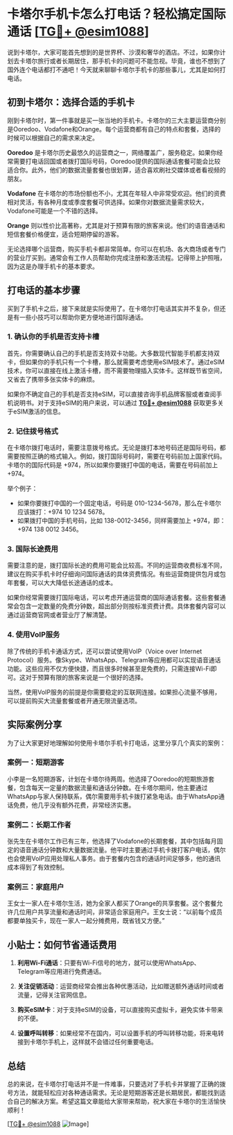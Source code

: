 # 卡塔尔手机卡怎么打电话？轻松搞定国际通话 [[TG💪+ @esim1088](https://t.me/s/esim1088)]

说到卡塔尔，大家可能首先想到的是世界杯、沙漠和奢华的酒店。不过，如果你计划去卡塔尔旅行或者长期居住，那手机卡的问题可不能忽视。毕竟，谁也不想到了国外连个电话都打不通吧！今天就来聊聊卡塔尔手机卡的那些事儿，尤其是如何打电话。

## 初到卡塔尔：选择合适的手机卡

刚到卡塔尔时，第一件事就是买一张当地的手机卡。卡塔尔的三大主要运营商分别是Ooredoo、Vodafone和Orange。每个运营商都有自己的特点和套餐，选择的时候可以根据自己的需求来决定。

**Ooredoo** 是卡塔尔历史最悠久的运营商之一，网络覆盖广，服务稳定。如果你经常需要打电话回国或者拨打国际号码，Ooredoo提供的国际通话套餐可能会比较适合你。此外，他们的数据流量套餐也很划算，适合喜欢刷社交媒体或者看视频的朋友。

**Vodafone** 在卡塔尔的市场份额也不小，尤其在年轻人中非常受欢迎。他们的资费相对灵活，有各种月度或季度套餐可供选择。如果你对数据流量需求较大，Vodafone可能是一个不错的选择。

**Orange** 则以性价比高著称，尤其是对于预算有限的旅客来说。他们的语音通话和短信套餐价格便宜，适合短期停留的游客。

无论选择哪个运营商，购买手机卡都非常简单。你可以在机场、各大商场或者专门的营业厅买到。通常会有工作人员帮助你完成注册和激活流程。记得带上护照哦，因为这是办理手机卡的基本要求。

## 打电话的基本步骤

买到了手机卡之后，接下来就是实际使用了。在卡塔尔打电话其实并不复杂，但还是有一些小技巧可以帮助你更方便地进行国际通话。

### 1. 确认你的手机是否支持卡槽

首先，你需要确认自己的手机是否支持双卡功能。大多数现代智能手机都支持双卡，但如果你的手机只有一个卡槽，那么就需要考虑使用eSIM技术了。通过eSIM技术，你可以直接在线上激活卡槽，而不需要物理插入实体卡。这样既节省空间，又省去了携带多张实体卡的麻烦。

如果你不确定自己的手机是否支持eSIM，可以直接咨询手机品牌客服或者查阅手机说明书。对于支持eSIM的用户来说，可以通过 **[TG💪+ @esim1088](https://t.me/s/esim1088)** 获取更多关于eSIM激活的信息。

### 2. 记住拨号格式

在卡塔尔拨打电话时，需要注意拨号格式。无论是拨打本地号码还是国际号码，都需要按照正确的格式输入。例如，拨打国际号码时，需要在号码前加上国家代码。卡塔尔的国际代码是 +974，所以如果你要拨打中国的电话，需要在号码前加上 +974。

举个例子：
- 如果你要拨打中国的一个固定电话，号码是 010-1234-5678，那么在卡塔尔应该拨打：+974 10 1234 5678。
- 如果拨打中国的手机号码，比如 138-0012-3456，同样需要加上 +974，即：+974 138 0012 3456。

### 3. 国际长途费用

需要注意的是，拨打国际长途的费用可能会比较高。不同的运营商收费标准不同，建议在购买手机卡时仔细询问国际通话的具体资费情况。有些运营商提供包月或包年套餐，可以大大降低长途通话的成本。

如果你经常需要拨打国际电话，可以考虑开通运营商的国际通话套餐。这些套餐通常会包含一定数量的免费分钟数，超出部分则按标准资费计费。具体套餐内容可以通过运营商官网或者营业厅了解清楚。

### 4. 使用VoIP服务

除了传统的手机卡通话方式，还可以尝试使用VoIP（Voice over Internet Protocol）服务。像Skype、WhatsApp、Telegram等应用都可以实现语音通话功能。这些应用不仅方便快捷，而且很多时候甚至是免费的，只需连接Wi-Fi即可。这对于预算有限的旅客来说是一个很好的选择。

当然，使用VoIP服务的前提是你需要稳定的互联网连接。如果担心流量不够用，可以提前购买大流量套餐或者开通无限流量选项。

## 实际案例分享

为了让大家更好地理解如何使用卡塔尔手机卡打电话，这里分享几个真实的案例：

### 案例一：短期游客

小李是一名短期游客，计划在卡塔尔待两周。他选择了Ooredoo的短期旅游套餐，包含每天一定量的数据流量和通话分钟数。在卡塔尔期间，他主要通过WhatsApp与家人保持联系，偶尔需要用手机卡拨打紧急电话。由于WhatsApp通话免费，他几乎没有额外花费，非常经济实惠。

### 案例二：长期工作者

张先生在卡塔尔工作已有三年，他选择了Vodafone的长期套餐，其中包括每月固定的语音通话分钟数和大量数据流量。他平时主要通过手机卡拨打客户电话，偶尔也会使用VoIP应用处理私人事务。由于套餐内包含的通话时间足够多，他的通讯成本得到了有效控制。

### 案例三：家庭用户

王女士一家人在卡塔尔生活，她为全家人都买了Orange的共享套餐。这个套餐允许几位用户共享流量和通话时间，非常适合家庭用户。王女士说：“以前每个成员都要单独买卡，现在一家人一起分摊费用，既省钱又方便。”

## 小贴士：如何节省通话费用

1. **利用Wi-Fi通话**：只要有Wi-Fi信号的地方，就可以使用WhatsApp、Telegram等应用进行免费通话。
   
2. **关注促销活动**：运营商经常会推出各种优惠活动，比如赠送额外通话时间或者流量，记得关注官网信息。

3. **购买eSIM卡**：对于支持eSIM的设备，可以直接购买虚拟卡，避免实体卡带来的不便。

4. **设置呼叫转移**：如果经常不在国内，可以设置手机的呼叫转移功能，将来电转接到卡塔尔手机上，这样就不会错过任何重要电话。

## 总结

总的来说，在卡塔尔打电话并不是一件难事，只要选对了手机卡并掌握了正确的拨号方法，就能轻松应对各种通话需求。无论是短期游客还是长期居民，都能找到适合自己的解决方案。希望这篇文章能给大家带来帮助，祝大家在卡塔尔的生活愉快顺利！

[[TG💪+ @esim1088](https://t.me/s/esim1088) ![Image](https://i.postimg.cc/4NQfJmqS/Snipaste-2025-05-13-00-14-12.png)]